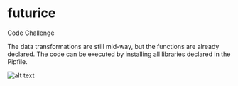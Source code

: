 # futurice
Code Challenge

The data transformations are still mid-way, but the functions are already declared.
The code can be executed by installing all libraries declared in the Pipfile.


![alt text](https://previews.dropbox.com/p/thumb/ABMW__VPKPKrvSr_5hJ75rIxN0YBC11KDZr9Ucrd8tktM700bIs-khRCsiYxhWBHJm4jfoKnpIAvsZaIsqi-OJ0vT3Kl-3jwAzqSTbQE_brm5Zso95R1Ba_Mj4EnG4UCTiIF0ceA3Xf54in7ryxgXLIqqkzBlOunBCtGGcW9jShAlzFvF0MIVJGe-XbnvO0a4-f3eoaMM_2ytYxRMBGc4Dh8QIyMFEo0lP-Wt_E-ps05t6hBmTB5maogFJ9YXXSM2X-7Ag043BSOOJiQqbc0P1xbjv37ETUPHOl4jWUdNhSs2DWmmZZGA5aWCorHbebueXaTFS3uU4MB9UHC7NVGk6VARG6pGo2_bH07eECUQEJK_g/p.jpeg?fv_content=true&size_mode=5)
